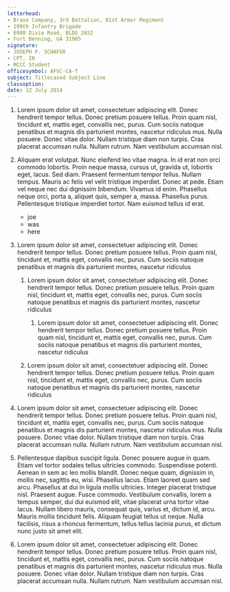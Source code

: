 ```yaml
---
letterhead:
- Bravo Company, 3rd Battalion, 81st Armor Regiment
- 199th Infantry Brigade
- 6980 Dixie Road, BLDG 2652
- Fort Benning, GA 31905
signature:
- JOSEPH P. SCHAFER
- CPT, IN
- MCCC Student
officesymbol: AFVC-CA-T
subject: Titlecased Subject Line
classoption:
date: 12 July 2014
---
```


1. Lorem ipsum dolor sit amet, consectetuer adipiscing elit. Donec
hendrerit tempor tellus. Donec pretium posuere tellus. Proin quam
nisl, tincidunt et, mattis eget, convallis nec, purus. Cum sociis
natoque penatibus et magnis dis parturient montes, nascetur ridiculus
mus. Nulla posuere. Donec vitae dolor. Nullam tristique diam non
turpis. Cras placerat accumsan nulla. Nullam rutrum. Nam vestibulum
accumsan nisl.


2. Aliquam erat volutpat. Nunc eleifend leo vitae magna. In id erat
non orci commodo lobortis. Proin neque massa, cursus ut, gravida ut,
lobortis eget, lacus. Sed diam. Praesent fermentum tempor
tellus. Nullam tempus. Mauris ac felis vel velit tristique
imperdiet. Donec at pede. Etiam vel neque nec dui dignissim
bibendum. Vivamus id enim. Phasellus neque orci, porta a, aliquet
quis, semper a, massa. Phasellus purus. Pellentesque tristique
imperdiet tortor. Nam euismod tellus id erat.

    * joe
    * was
    * here

3. Lorem ipsum dolor sit amet, consectetuer adipiscing elit. Donec
hendrerit tempor tellus. Donec pretium posuere tellus. Proin quam
nisl, tincidunt et, mattis eget, convallis nec, purus. Cum sociis
natoque penatibus et magnis dis parturient montes, nascetur ridiculus

    1. Lorem ipsum dolor sit amet, consectetuer adipiscing elit. Donec
    hendrerit tempor tellus. Donec pretium posuere tellus. Proin quam
    nisl, tincidunt et, mattis eget, convallis nec, purus. Cum sociis
    natoque penatibus et magnis dis parturient montes, nascetur
    ridiculus

        1. Lorem ipsum dolor sit amet, consectetuer adipiscing elit. Donec
        hendrerit tempor tellus. Donec pretium posuere tellus. Proin quam
        nisl, tincidunt et, mattis eget, convallis nec, purus. Cum sociis
        natoque penatibus et magnis dis parturient montes, nascetur
        ridiculus

    2. Lorem ipsum dolor sit amet, consectetuer adipiscing elit. Donec
    hendrerit tempor tellus. Donec pretium posuere tellus. Proin quam
    nisl, tincidunt et, mattis eget, convallis nec, purus. Cum sociis
    natoque penatibus et magnis dis parturient montes, nascetur
    ridiculus
4. Lorem ipsum dolor sit amet, consectetuer adipiscing elit. Donec
hendrerit tempor tellus. Donec pretium posuere tellus. Proin quam
nisl, tincidunt et, mattis eget, convallis nec, purus. Cum sociis
natoque penatibus et magnis dis parturient montes, nascetur ridiculus
mus. Nulla posuere. Donec vitae dolor. Nullam tristique diam non
turpis. Cras placerat accumsan nulla. Nullam rutrum. Nam vestibulum
accumsan nisl.

5. Pellentesque dapibus suscipit ligula. Donec posuere augue in
quam. Etiam vel tortor sodales tellus ultricies commodo. Suspendisse
potenti. Aenean in sem ac leo mollis blandit. Donec neque quam,
dignissim in, mollis nec, sagittis eu, wisi. Phasellus lacus. Etiam
laoreet quam sed arcu. Phasellus at dui in ligula mollis
ultricies. Integer placerat tristique nisl. Praesent augue. Fusce
commodo. Vestibulum convallis, lorem a tempus semper, dui dui euismod
elit, vitae placerat urna tortor vitae lacus. Nullam libero mauris,
consequat quis, varius et, dictum id, arcu. Mauris mollis tincidunt
felis. Aliquam feugiat tellus ut neque. Nulla facilisis, risus a
rhoncus fermentum, tellus tellus lacinia purus, et dictum nunc justo
sit amet elit.

6. Lorem ipsum dolor sit amet, consectetuer adipiscing elit. Donec
hendrerit tempor tellus. Donec pretium posuere tellus. Proin quam
nisl, tincidunt et, mattis eget, convallis nec, purus. Cum sociis
natoque penatibus et magnis dis parturient montes, nascetur ridiculus
mus. Nulla posuere. Donec vitae dolor. Nullam tristique diam non
turpis. Cras placerat accumsan nulla. Nullam rutrum. Nam vestibulum
accumsan nisl.
